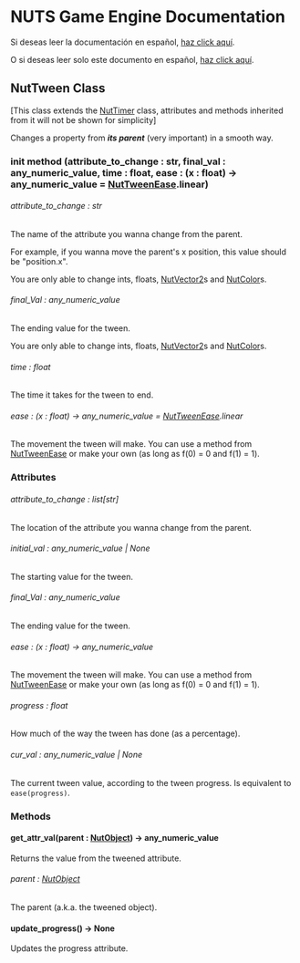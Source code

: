 # NUTS Game Engine Documentation

Si deseas leer la documentación en español, [haz click aquí](/DOCUMENTATION_Ñ/INDEX.md).

O si deseas leer solo este documento en español, [haz click aquí](/DOCUMENTATION_Ñ/FILES/NUTTWEEN.md).

## NutTween Class

[This class extends the [NutTimer](/DOCUMENTATION/FILES/NUTTIMER.md) class, attributes and methods inherited from it will not be shown for simplicity]

Changes a property from ___its parent___ (very important) in a smooth way.

### init method (attribute_to_change : str, final_val : any_numeric_value, time : float, ease : (x : float) -> any_numeric_value = [NutTweenEase](/DOCUMENTATION/FILES/NUTTWEENEASE.md).linear)

###### attribute_to_change : str

The name of the attribute you wanna change from the parent.

For example, if you wanna move the parent's x position, this value should be "position.x".

You are only able to change ints, floats, [NutVector2](/DOCUMENTATION/FILES/NUTVECTOR2.md)s and [NutColor](/DOCUMENTATION/FILES/NUTCOLOR.md)s.

###### final_Val : any_numeric_value

The ending value for the tween.

You are only able to change ints, floats, [NutVector2](/DOCUMENTATION/FILES/NUTVECTOR2.md)s and [NutColor](/DOCUMENTATION/FILES/NUTCOLOR.md)s.

###### time : float

The time it takes for the tween to end.

###### ease : (x : float) -> any_numeric_value = [NutTweenEase](/DOCUMENTATION/FILES/NUTTWEENEASE.md).linear

The movement the tween will make. You can use a method from [NutTweenEase](/DOCUMENTATION/FILES/NUTTWEENEASE.md) or make your own (as long as f(0) = 0 and f(1) = 1).

### Attributes

###### attribute_to_change : list[str]

The location of the attribute you wanna change from the parent.

###### initial_val : any_numeric_value | None

The starting value for the tween.

###### final_Val : any_numeric_value

The ending value for the tween.

###### ease : (x : float) -> any_numeric_value

The movement the tween will make. You can use a method from [NutTweenEase](/DOCUMENTATION/FILES/NUTTWEENEASE.md) or make your own (as long as f(0) = 0 and f(1) = 1).

###### progress : float

How much of the way the tween has done (as a percentage).

###### cur_val : any_numeric_value | None

The current tween value, according to the tween progress. Is equivalent to `ease(progress)`.

### Methods

#### get_attr_val(parent : [NutObject](/DOCUMENTATION/FILES/NUTOBJECT.md)) -> any_numeric_value

Returns the value from the tweened attribute.

###### parent : [NutObject](/DOCUMENTATION/FILES/NUTOBJECT.md)

The parent (a.k.a. the tweened object).

#### update_progress() -> None

Updates the progress attribute.